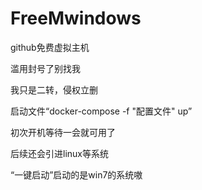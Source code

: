 # FreeMwindows
github免费虚拟主机

滥用封号了别找我

我只是二转，侵权立删

启动文件“docker-compose -f "配置文件" up”

初次开机等待一会就可用了

后续还会引进linux等系统

“一键启动”启动的是win7的系统嗷
